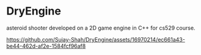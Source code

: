 # DryEngine
asteroid shooter developed on a 2D game engine in C++ for cs529 course.

https://github.com/Sujay-Shah/DryEngine/assets/16970214/ec661a43-be44-462d-af2e-1584fcf96af8
